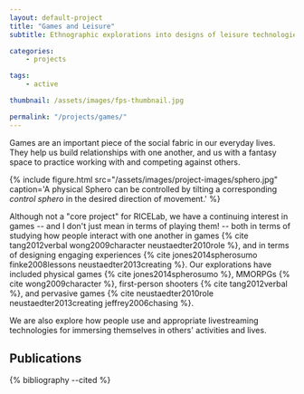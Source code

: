 ```yaml
---
layout: default-project
title: "Games and Leisure"
subtitle: Ethnographic explorations into designs of leisure technologies

categories:
    - projects

tags:
    - active

thumbnail: /assets/images/fps-thumbnail.jpg

permalink: "/projects/games/"
---
```


Games are an important piece of the social fabric in our everyday lives. They help us build relationships with one another, and us with a fantasy space to practice working with and competing against others.

{% include figure.html src="/assets/images/project-images/sphero.jpg" caption='A physical Sphero can be controlled by tilting a corresponding <em>control sphero</em> in the desired direction of movement.' %}

Although not a "core project" for RICELab, we have a continuing interest in games -- and I don't just mean in terms of playing them! -- both in terms of studying how people interact with one another in games {% cite tang2012verbal wong2009character neustaedter2010role %}, and in terms of designing engaging experiences {% cite jones2014spherosumo finke2008lessons neustaedter2013creating %}. Our explorations have included physical games {% cite jones2014spherosumo %}, MMORPGs {% cite wong2009character %}, first-person shooters {% cite tang2012verbal %}, and pervasive games {% cite neustaedter2010role neustaedter2013creating jeffrey2006chasing %}.

We are also explore how people use and appropriate livestreaming technologies for immersing themselves in others' activities and lives.
    
## Publications

{% bibliography --cited %}

